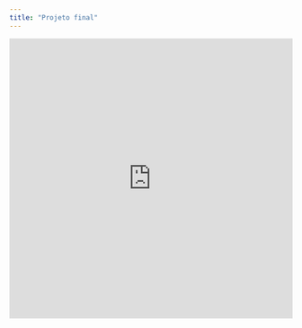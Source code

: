 ```yaml
---
title: "Projeto final"
---
```

<iframe width="100%" height="500" frameborder="0"
  src="https://observablehq.com/embed/590b2e4f5a76c7e4?cell=*">
</iframe>
